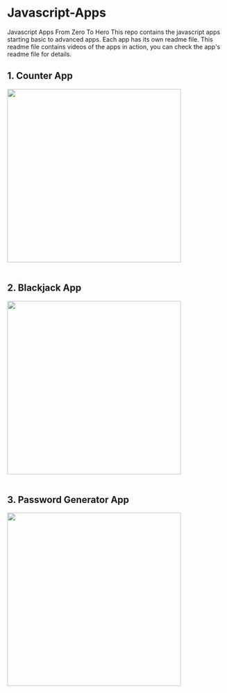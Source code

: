 # Javascript-Apps
Javascript Apps From Zero To Hero
This repo contains the javascript apps starting basic to advanced apps.
Each app has its own readme file. This readme file contains videos of the apps in action, you can check the app's readme file for details.

## 1. Counter App

  <img src="https://github.com/mehmettemizkan/Javascript-Apps/assets/56386597/fd9df878-5056-484d-8d96-c3d0847e2bd8" height="400px"><br><br>


## 2. Blackjack App
<img src="https://github.com/mehmettemizkan/Javascript-Apps/assets/56386597/5eed12a8-ae4f-4357-b80b-5b94c574a07a" height="400px"><br><br>

## 3. Password Generator App
<img src="https://github.com/mehmettemizkan/Javascript-Apps/assets/56386597/91b8db1e-0a15-4893-81d7-126ff646be08" height="400px"><br><br>
